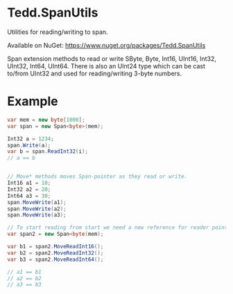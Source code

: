 # Tedd.SpanUtils
Utilities for reading/writing to span.

Available on NuGet: https://www.nuget.org/packages/Tedd.SpanUtils

Span<byte> extension methods to read or write SByte, Byte, Int16, UInt16, Int32, UInt32, Int64, UInt64.
There is also an UInt24 type which can be cast to/from UInt32 and used for reading/writing 3-byte numbers.

# Example
```csharp
var mem = new byte[1000];
var span = new Span<byte>(mem);

Int32 a = 1234;
span.Write(a);
var b = span.ReadInt32(i);
// a == b


// Move* methods moves Span-pointer as they read or write.
Int16 a1 = 10;
Int32 a2 = 20;
Int64 a3 = 30;
span.MoveWrite(a1);
span.MoveWrite(a2);
span.MoveWrite(a3);

// To start reading from start we need a new reference for reader pointing to start of memory area.
var span2 = new Span<byte(mem);

var b1 = span2.MoveReadInt16();
var b2 = span2.MoveReadInt32();
var b3 = span2.MoveReadInt64();

// a1 == b1
// a2 == b2
// a3 == b3
```